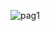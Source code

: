 
![pag1](https://user-images.githubusercontent.com/96500247/156949652-b5da0591-177b-43e7-a568-c88498145c6a.png)
